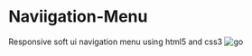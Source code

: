 # Naviigation-Menu
Responsive soft ui navigation menu using html5 and css3
![go](https://user-images.githubusercontent.com/48913682/94780601-9eef0200-03c0-11eb-8a42-8ff1e5b8b82c.PNG)

